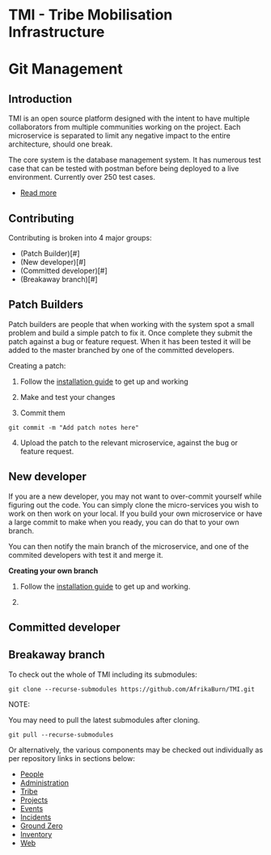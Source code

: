 # TMI - Tribe Mobilisation Infrastructure
# Git Management

## Introduction

TMI is an open source platform designed with the intent to have multiple collaborators from multiple communities working on the project. Each microservice is separated to limit any negative impact to the entire architecture, should one break.

The core system is the database management system. It has numerous test case that can be tested with postman before being deployed to a live environment. Currently over 250 test cases.

* [Read more](./2-1_INSTALL.md)

## Contributing
 
Contributing is broken into 4 major groups:

* (Patch Builder)[#]
* (New developer)[#]
* (Committed developer)[#]
* (Breakaway branch)[#]

## Patch Builders
Patch builders are people that when working with the system spot a small problem and build a simple patch to fix it. Once complete they submit the patch against a bug or feature request. When it has been tested it will be added to the master branched by one of the committed developers.

Creating a patch:

1) Follow the [installation guide](./2-1_INSTALL.md) to get up and working

2) Make and test your changes

3) Commit them 
~~~
git commit -m "Add patch notes here"
~~~

4) Upload the patch to the relevant microservice, against the bug or feature request.

## New developer

If you are a new developer, you may not want to over-commit yourself while figuring out the code. You can simply clone the micro-services you wish to work on then work on your local. If you build your own microservice or have a large commit to make when you ready, you can do that to your own branch.

You can then notify the main branch of the microservice, and one of the commited developers with test it and merge it.

**Creating your own branch**

1) Follow the [installation guide](./2-1_INSTALL.md) to get up and working.

2) 

## Committed developer

## Breakaway branch



To check out the whole of TMI including its submodules:

```
git clone --recurse-submodules https://github.com/AfrikaBurn/TMI.git
```

NOTE:

You may need to pull the latest submodules after cloning.

```
git pull --recurse-submodules
```

Or alternatively, the various components may be checked out individually as per repository links in sections below:
* [People](#people)
* [Administration](#administration)
* [Tribe](#tribe)
* [Projects](#projects)
* [Events](#events)
* [Incidents](#incidents)
* [Ground Zero](#ground-zero)
* [Inventory](#inventory)
* [Web](#web)